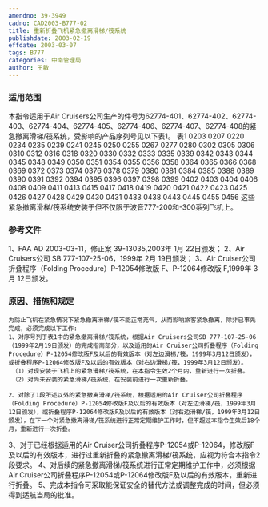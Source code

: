 ```yaml
---
amendno: 39-3949
cadno: CAD2003-B777-02
title: 重新折叠飞机紧急撤离滑梯/筏系统
publishdate: 2003-02-19
effdate: 2003-03-07
tags: B777
categories: 中南管理局
author: 王敏
---
```


### 适用范围 
本指令适用于Air Cruisers公司生产的件号为62774-401、62774-402、62774-403、62774-404、62774-405、62774-406、62774-407、62774-408的紧急撤离滑梯/筏系统，受影响的产品序列号见以下表1。
表1     0203 0207 0220 0234 0235 0239 0241 0245 0250 0255      0267 0277 0280 0302 0305 0306 0310 0312 0316 0318      0320 0330 0332 0333 0335 0339 0342 0343 0344 0345      0348 0349 0350 0351 0354 0355 0356 0358 0364 0365      0366 0368 0369 0372 0373 0374 0376 0378 0379 0380      0381 0384 0385 0388 0389 0390 0391 0392 0394 0395      0396 0397 0398 0399 0402 0403 0404 0406 0408 0409      0411 0413 0415 0417 0418 0419 0420 0421 0422 0423      0425 0426 0427 0428 0429 0430 0431 0433 0438 0443  0445 0455 0456
这些紧急撤离滑梯/筏系统安装于但不仅限于波音777-200和-300系列飞机上。

<!--more-->
### 参考文件
  
1、FAA AD 2003-03-11，修正案 39-13035,2003年 1月 22日颁发；
 2、Air Cruisers公司 SB 777-107-25-06，1999年 2月 19日颁发；
 3、Air Cruiser公司折叠程序（Folding Procedure）P-12054修改版 F、P-12064修改版 F,1999年 3月 12日颁发。

### 原因、措施和规定 
    为防止飞机在紧急情况下紧急撤离滑梯/筏不能正常充气，从而影响旅客紧急撤离，除非已事先完成，必须完成以下工作: 
    1、对序号列于表1中的紧急撤离滑梯/筏系统，根据Air Cruisers公司SB 777-107-25-06（1999年2月19日颁发）的完成指南部分，以及适用的Air Cruiser公司折叠程序（Folding Procedure）P-12054修改版F及以后的有效版本（对左边滑梯/筏，1999年3月12日颁发），或折叠程序P-12064修改版F及以后的有效版本（对右边滑梯/筏，1999年3月12日颁发）。 
     （1）对现安装于飞机上的紧急滑梯/筏系统，在本指令生效2个月内，重新进行一次折叠。 
     （2）对尚未安装的紧急滑梯/筏系统，在安装前进行一次重新折叠。 

    2、对除了1段所述以外的紧急撤离滑梯/筏系统，根据适用的Air Cruiser公司折叠程序（Folding Procedure）P-12054修改版F及以后的有效版本（对左边滑梯/筏，1999年3月12日颁发），或折叠程序P-12064修改版F及以后的有效版本（对右边滑梯/筏，1999年3月12日颁发），在下一个对紧急撤离滑梯/筏系统进行正常定期维护工作时，但不超过本指令生效后18个月，重新进行一次折叠。 
3、对于已经根据适用的Air Cruiser公司折叠程序P-12054或P-12064，修改版F及以后的有效版本，进行过重新折叠的紧急撤离滑梯/筏系统，应视为符合本指令2段要求。 
    4、对后续的紧急撤离滑梯/筏系统进行正常定期维护工作中，必须根据Air Cruiser公司折叠程序P-12054或P-12064修改版F及以后的有效版本，重新进行折叠。 
    5、完成本指令可采取能保证安全的替代方法或调整完成的时间，但必须得到适航当局的批准。
